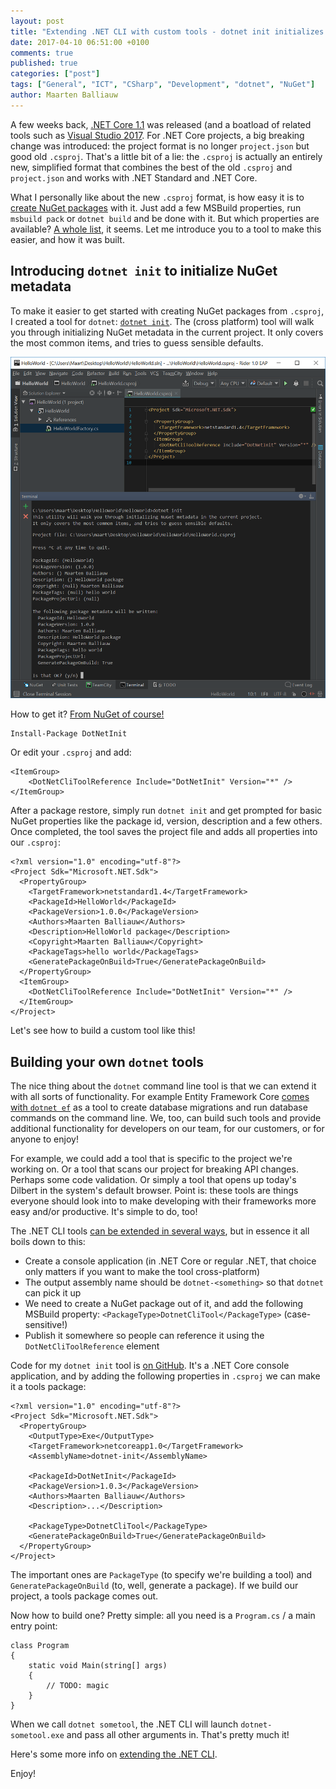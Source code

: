 ```yaml
---
layout: post
title: "Extending .NET CLI with custom tools - dotnet init initializes up your NuGet package"
date: 2017-04-10 06:51:00 +0100
comments: true
published: true
categories: ["post"]
tags: ["General", "ICT", "CSharp", "Development", "dotnet", "NuGet"]
author: Maarten Balliauw
---			
```


A few weeks back, [.NET Core 1.1](https://www.microsoft.com/net/core#windowscmd) was released (and a boatload of related tools such as [Visual Studio 2017](http://www.visualstudio.com). For .NET Core projects, a big breaking change was introduced: the project format is no longer `project.json` but good old `.csproj`. That's a little bit of a lie: the `.csproj` is actually an entirely new, simplified format that combines the best of the old `.csproj` and `project.json` and works with .NET Standard and .NET Core.

What I personally like about the new `.csproj` format, is how easy it is to [create NuGet packages](https://docs.microsoft.com/en-us/nuget/guides/create-net-standard-packages-vs2017) with it. Just add a few MSBuild properties, run `msbuild pack` or `dotnet build` and be done with it. But which properties are available? [A whole list](https://github.com/dotnet/docs/blob/master/docs/core/tools/csproj.md), it seems. Let me introduce you to a tool to make this easier, and how it was built.

## Introducing `dotnet init` to initialize NuGet metadata

To make it easier to get started with creating NuGet packages from `.csproj`, I created a tool for `dotnet`: [`dotnet init`](https://github.com/maartenba/dotnetcli-init). The (cross platform) tool will walk you through initializing NuGet metadata in the current project. It only covers the most common items, and tries to guess sensible defaults.

![dotnet init in action](/images/2017-04-10-extending-dotnet-cli-with-custom-tools/tool-in-action.png)

How to get it? [From NuGet of course!](https://www.nuget.org/packages/DotNetInit)

	Install-Package DotNetInit

Or edit your `.csproj` and add:

	<ItemGroup>
		<DotNetCliToolReference Include="DotNetInit" Version="*" />
	</ItemGroup>
	
After a package restore, simply run `dotnet init` and get prompted for basic NuGet properties like the package id, version, description and a few others. Once completed, the tool saves the project file and adds all properties into our `.csproj`:

    <?xml version="1.0" encoding="utf-8"?>
    <Project Sdk="Microsoft.NET.Sdk">
      <PropertyGroup>
        <TargetFramework>netstandard1.4</TargetFramework>
        <PackageId>HelloWorld</PackageId>
        <PackageVersion>1.0.0</PackageVersion>
        <Authors>Maarten Balliauw</Authors>
        <Description>HelloWorld package</Description>
        <Copyright>Maarten Balliauw</Copyright>
        <PackageTags>hello world</PackageTags>
        <GeneratePackageOnBuild>True</GeneratePackageOnBuild>
      </PropertyGroup>
      <ItemGroup>
        <DotNetCliToolReference Include="DotNetInit" Version="*" />
      </ItemGroup>
    </Project>

Let's see how to build a custom tool like this!

## Building your own `dotnet` tools

The nice thing about the `dotnet` command line tool is that we can extend it with all sorts of functionality. For example Entity Framework Core [comes with `dotnet ef`](https://docs.microsoft.com/en-us/ef/core/miscellaneous/cli/dotnet) as a tool to create database migrations and run database commands on the command line. We, too, can build such tools and provide additional functionality for developers on our team, for our customers, or for anyone to enjoy!

For example, we could add a tool that is specific to the project we're working on. Or a tool that scans our project for breaking API changes. Perhaps some code validation. Or simply a tool that opens up today's Dilbert in the system's default browser. Point is: these tools are things everyone should look into to make developing with their frameworks more easy and/or productive. It's simple to do, too!

The .NET CLI tools [can be extended in several ways](https://github.com/dotnet/docs/blob/master/docs/core/tools/extensibility.md), but in essence it all boils down to this:

* Create a console application (in .NET Core or regular .NET, that choice only matters if you want to make the tool cross-platform)
* The output assembly name should be `dotnet-<something>` so that `dotnet` can pick it up
* We need to create a NuGet package out of it, and add the following MSBuild property: `<PackageType>DotnetCliTool</PackageType>` (case-sensitive!)
* Publish it somewhere so people can reference it using the `DotNetCliToolReference` element

Code for my `dotnet init` tool is [on GitHub](https://github.com/maartenba/dotnetcli-init). It's a .NET Core console application, and by adding the following properties in `.csproj` we can make it a tools package:

    <?xml version="1.0" encoding="utf-8"?>
    <Project Sdk="Microsoft.NET.Sdk">
      <PropertyGroup>
        <OutputType>Exe</OutputType>
        <TargetFramework>netcoreapp1.0</TargetFramework>
        <AssemblyName>dotnet-init</AssemblyName>
        
        <PackageId>DotNetInit</PackageId>
        <PackageVersion>1.0.3</PackageVersion>
        <Authors>Maarten Balliauw</Authors>
        <Description>...</Description>
        
        <PackageType>DotnetCliTool</PackageType>
        <GeneratePackageOnBuild>True</GeneratePackageOnBuild>
      </PropertyGroup>
    </Project>

The important ones are `PackageType` (to specify we're building a tool) and `GeneratePackageOnBuild` (to, well, generate a package). If we build our project, a tools package comes out.

Now how to build one? Pretty simple: all you need is a `Program.cs` / a main entry point:

    class Program
    {
        static void Main(string[] args)
        {
            // TODO: magic
        }
    }

When we call `dotnet sometool`, the .NET CLI will launch `dotnet-sometool.exe` and pass all other arguments in. That's pretty much it!

Here's some more info on [extending the .NET CLI](https://github.com/dotnet/docs/blob/master/docs/core/tools/extensibility.md).

Enjoy!